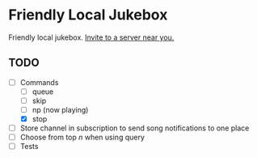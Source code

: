 # Friendly Local Jukebox
Friendly local jukebox. [Invite to a server near you.](https://discord.com/api/oauth2/authorize?client_id=987887529288167465&permissions=3147776&scope=bot)

## TODO
- [ ] Commands
	- [ ] queue
	- [ ] skip
	- [ ] np (now playing)
	- [x] stop
- [ ] Store channel in subscription to send song notifications to one place
- [ ] Choose from top *n* when using query
- [ ] Tests